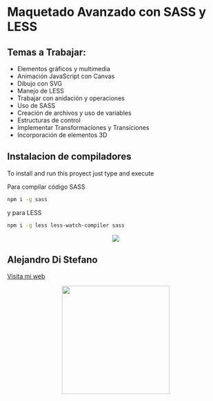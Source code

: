 # Maquetado Avanzado con SASS y LESS

Temas a Trabajar:
-----------------

* Elementos gráficos y multimedia
* Animación JavaScript con Canvas
* Dibujo con SVG
* Manejo de LESS
* Trabajar con anidación y operaciones
* Uso de SASS
* Creación de archivos y uso de variables
* Estructuras de control
* Implementar Transformaciones y Transiciones
* Incorporación de elementos 3D

## Instalacion de compiladores
To install and run this proyect just type and execute

Para compilar código SASS
```bash
npm i -g sass
```
y para LESS
```bash
npm i -g less less-watch-compiler sass
```

<div align="center" ><img src="https://www.kindpng.com/picc/m/485-4850280_sass-and-less-support-sass-less-logo-png.png"></div>

## Alejandro Di Stefano
[Visita mi web](https://armotusitio.com)

<div align="center"><img src="https://armotusitio.com/img/Logo-Armo-tu-sitio-com.gif" width="250" border-radius="20"/></div>
